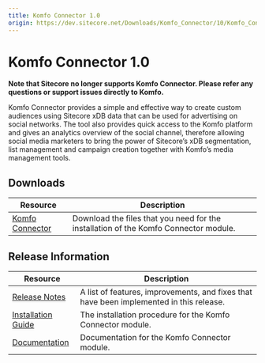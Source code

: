 ```yaml
---
title: Komfo Connector 1.0
origin: https://dev.sitecore.net/Downloads/Komfo_Connector/10/Komfo_Connector_10.aspx
---
```


# Komfo Connector 1.0

**Note that Sitecore no longer supports Komfo Connector. Please refer any questions or support issues directly to Komfo.**

Komfo Connector provides a simple and effective way to create custom audiences using Sitecore xDB data that can be used for advertising on social networks. The tool also provides quick access to the Komfo platform and gives an analytics overview of the social channel, therefore allowing social media marketers to bring the power of Sitecore’s xDB segmentation, list management and campaign creation together with Komfo’s media management tools.

## Downloads

 | Resource | Description |
 | --- | --- |
 | [Komfo Connector](https://sitecoredev.azureedge.net/~/media/F00769A6D9964BC09DA4A459FE59BF2C.ashx?date=20160122T162038) | Download the files that you need for the installation of the Komfo Connector module. |

## Release Information

 | Resource | Description |
 | --- | --- |
 | [Release Notes](/downloads/Komfo%20Connector/10/Komfo%20Connector%2010/Release%20Notes) | A list of features, improvements, and fixes that have been implemented in this release. |
 | [Installation Guide](https://doc.sitecore.net:443/en/Products/Social%20Connected/81/Working%20with%20the%20Komfo%20Connector/Setting%20up/Install%20and%20configure%20the%20Komfo%20Connector) | The installation procedure for the Komfo Connector module. |
 | [Documentation](https://doc.sitecore.net:443/en/Products/Social%20Connected/81/Working%20with%20the%20Komfo%20Connector) | Documentation for the Komfo Connector module. |